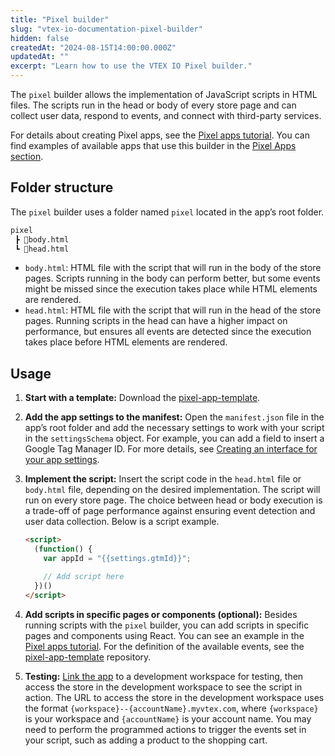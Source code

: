 ```yaml
---
title: "Pixel builder"
slug: "vtex-io-documentation-pixel-builder"
hidden: false
createdAt: "2024-08-15T14:00:00.000Z"
updatedAt: ""
excerpt: "Learn how to use the VTEX IO Pixel builder."
---
```

The `pixel` builder allows the implementation of JavaScript scripts in HTML files. The scripts run in the head or body of every store page and can collect user data, respond to events, and connect with third-party services.

For details about creating Pixel apps, see the [Pixel apps tutorial](https://developers.vtex.com/docs/guides/vtex-io-documentation-1-developnativeintegrationswithpixelapps). You can find examples of available apps that use this builder in the [Pixel Apps section](https://developers.vtex.com/docs/guides/pixel-apps).

## Folder structure

The `pixel` builder uses a folder named `pixel` located in the app’s root folder.

```txt
pixel
 ┣ 📄body.html
 ┗ 📄head.html
```

- `body.html`: HTML file with the script that will run in the body of the store pages. Scripts running in the body can perform better, but some events might be missed since the execution takes place while HTML elements are rendered.
- `head.html`: HTML file with the script that will run in the head of the store pages. Running scripts in the head can have a higher impact on performance, but ensures all events are detected since the execution takes place before HTML elements are rendered.

## Usage

1. **Start with a template:** Download the [pixel-app-template](https://github.com/vtex-apps/pixel-app-template/).
2. **Add the app settings to the manifest:** Open the `manifest.json` file in the app’s root folder and add the necessary settings to work with your script in the `settingsSchema` object. For example, you can add a field to insert a Google Tag Manager ID. For more details, see [Creating an interface for your app settings](https://developers.vtex.com/docs/guides/vtex-io-documentation-creating-an-interface-for-your-app-settings).
3. **Implement the script:** Insert the script code in the `head.html` file or `body.html` file, depending on the desired implementation. The script will run on every store page. The choice between head or body execution is a trade-off of page performance against ensuring event detection and user data collection. Below is a script example.

    ```html
    <script>
      (function() {
        var appId = "{{settings.gtmId}}";

        // Add script here
      })()
    </script>
    ```

4. **Add scripts in specific pages or components (optional):** Besides running scripts with the `pixel` builder, you can add scripts in specific pages and components using React. You can see an example in the [Pixel apps tutorial](https://developers.vtex.com/docs/guides/vtex-io-documentation-6-listeningtostoreevents). For the definition of the available events, see the [pixel-app-template](https://github.com/vtex-apps/pixel-app-template/blob/master/react/typings/events.d.ts) repository.
5. **Testing:** [Link the app](https://developers.vtex.com/docs/guides/vtex-io-documentation-linking-an-app) to a development workspace for testing, then access the store in the development workspace to see the script in action. The URL to access the store in the development workspace uses the format `{workspace}--{accountName}.myvtex.com`, where `{workspace}` is your workspace and `{accountName}` is your account name. You may need to perform the programmed actions to trigger the events set in your script, such as adding a product to the shopping cart.
